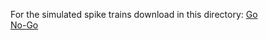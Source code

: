 For the simulated spike trains download in this directory: [Go](https://drive.google.com/file/d/1zEbI5gOKJH1D61zeT6Nkz_VnyfrtdTQD/view?usp=sharing) \
[No-Go](https://drive.google.com/file/d/1jPcLlS3hNgZoKKlXXuShkSghofauAMrh/view?usp=drive_link)
